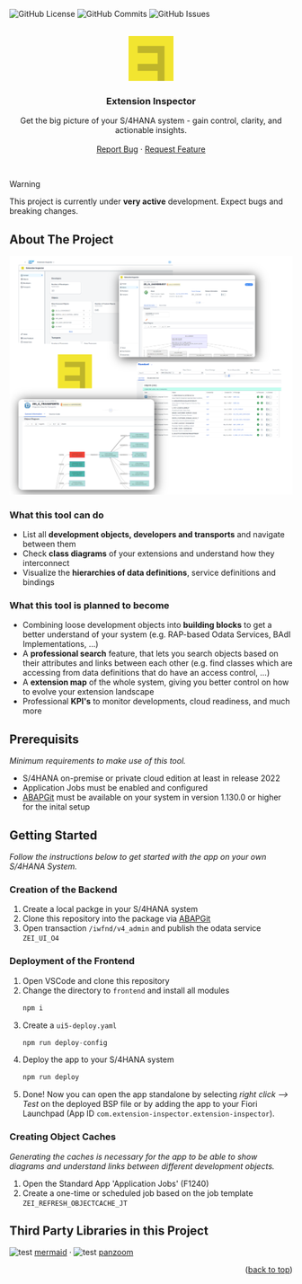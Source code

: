 <a id="readme-top"></a>

![GitHub License](https://img.shields.io/github/license/extension-inspector/extension-inspector?style=for-the-badge)
![GitHub Commits](https://img.shields.io/github/last-commit/extension-inspector/extension-inspector.svg?style=for-the-badge)
![GitHub Issues](https://img.shields.io/github/issues-raw/extension-inspector/extension-inspector.svg?style=for-the-badge)

<br />
<div align="center">
  <a href="https://github.com/othneildrew/Best-README-Template">
    <img src="images/ei-logo.png" alt="Logo" width="80" height="80">
  </a>

  <h3 align="center">Extension Inspector</h3>

  <p align="center">
    Get the big picture of your S/4HANA system - gain control, clarity, and actionable insights.
    <br />
    <br />
    <a href="https://github.com/extension-inspector/extension-inspector/issues/new?labels=bug">Report Bug</a>
    &middot;
    <a href="https://github.com/extension-inspector/extension-inspector/issues/new?labels=enhancement">Request Feature</a>
  </p>
</div>
<br />

> [!WARNING]  
> This project is currently under **very active** development. Expect bugs and breaking changes.


## About The Project
<img src="images/ei-screenshots.png" title="Screenshots">
<br />

### What this tool can do
- List all **development objects, developers and transports** and navigate between them
- Check **class diagrams** of your extensions and understand how they interconnect
- Visualize the **hierarchies of data definitions**, service definitions and bindings

### What this tool is planned to become
- Combining loose development objects into **building blocks** to get a better understand of your system (e.g. RAP-based Odata Services, BAdI Implementations, ...)
- A **professional search** feature, that lets you search objects based on their attributes and links between each other (e.g. find classes which are accessing from data definitions that do have an access control, ...)
- A **extension map** of the whole system, giving you better control on how to evolve your extension landscape
- Professional **KPI's** to monitor developments, cloud readiness, and much more


## Prerequisits
_Minimum requirements to make use of this tool._
- S/4HANA on-premise or private cloud edition at least in release 2022
- Application Jobs must be enabled and configured
- [ABAPGit](https://github.com/abapGit/abapGit) must be available on your system in version 1.130.0 or higher for the inital setup


## Getting Started
_Follow the instructions below to get started with the app on your own S/4HANA System._

### Creation of the Backend
1. Create a local packge in your S/4HANA system
2. Clone this repository into the package via [ABAPGit](https://github.com/abapGit/abapGit)
3. Open transaction `/iwfnd/v4_admin` and publish the odata service `ZEI_UI_O4`

### Deployment of the Frontend
1. Open VSCode and clone this repository
2. Change the directory to `frontend` and install all modules
   ```sh
   npm i
   ```
3. Create a `ui5-deploy.yaml`
   ```js
   npm run deploy-config
   ```
4. Deploy the app to your S/4HANA system
   ```sh
   npm run deploy
   ```
5. Done! Now you can open the app standalone by selecting _right click --> Test_ on the deployed BSP file or by adding the app to your Fiori Launchpad (App ID `com.extension-inspector.extension-inspector`).

### Creating Object Caches
_Generating the caches is necessary for the app to be able to show diagrams and understand links between different development objects._
1. Open the Standard App 'Application Jobs' (F1240)
2. Create a one-time or scheduled job based on the job template `ZEI_REFRESH_OBJECTCACHE_JT`


## Third Party Libraries in this Project

![test](https://avatars.githubusercontent.com/u/57169982?s=15&v=4) [mermaid](https://github.com/mermaid-js/mermaid)
&middot;
![test](https://avatars.githubusercontent.com/u/225407?s=15&v=4) [panzoom](https://github.com/anvaka/panzoom)

<p align="right">(<a href="#readme-top">back to top</a>)</p>
